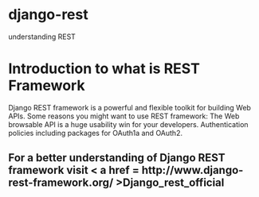 # django-rest
understanding REST

<h1> Introduction to <strong> what is REST </strong> Framework </h1>
<p>Django REST framework is a powerful and flexible toolkit for building Web APIs. Some reasons you might want to use REST framework: The Web browsable API is a huge usability win for your developers. Authentication policies including packages for OAuth1a and OAuth2.</p>

<h2> For a better understanding of Django REST framework visit < a href = http://www.django-rest-framework.org/ >Django_rest_official</a> </h2>
